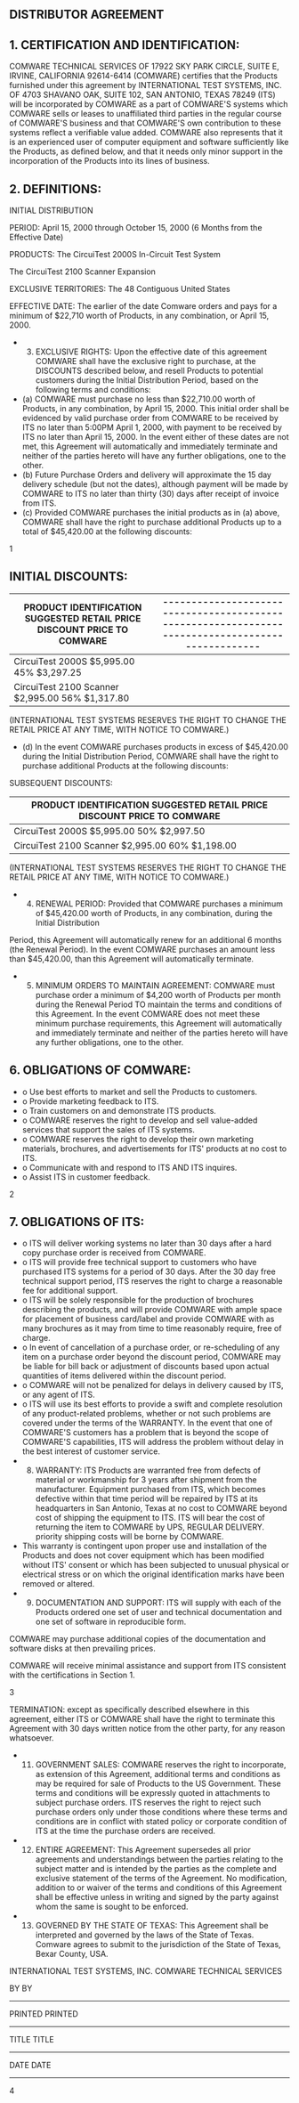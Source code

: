 ## DISTRIBUTOR AGREEMENT

## 1. CERTIFICATION AND IDENTIFICATION:

COMWARE TECHNICAL SERVICES OF 17922 SKY PARK CIRCLE, SUITE E, IRVINE, CALIFORNIA 92614-6414  (COMWARE) certifies that the Products furnished under this agreement by INTERNATIONAL TEST SYSTEMS, INC. OF 4703 SHAVANO OAK, SUITE 102, SAN ANTONIO, TEXAS 78249 (ITS) will be incorporated by COMWARE as a part of COMWARE'S systems which  COMWARE  sells or leases to  unaffiliated  third  parties in the  regular course of  COMWARE'S  business  and that  COMWARE'S  own  contribution  to these systems reflect a verifiable value added.  COMWARE also represents that it is an experienced  user of  computer  equipment  and  software  sufficiently  like the Products,  as  defined  below,  and  that it needs  only  minor  support  in the incorporation of the Products into its lines of business.

## 2. DEFINITIONS:

INITIAL DISTRIBUTION

PERIOD:                    April 15, 2000 through October 15, 2000 (6 Months from the Effective Date)

PRODUCTS:                   The CircuiTest 2000S In-Circuit Test System

The CircuiTest 2100 Scanner Expansion

EXCLUSIVE TERRITORIES:      The 48 Contiguous United States

EFFECTIVE DATE:             The earlier of the date Comware orders and pays for a minimum of $22,710 worth of Products, in any combination, or April 15, 2000.

- 3. EXCLUSIVE RIGHTS: Upon the effective date of this agreement COMWARE shall have the exclusive right to purchase, at the DISCOUNTS described below, and resell Products to potential customers during the Initial Distribution Period, based on the following terms and conditions:
- (a)    COMWARE must purchase no less than $22,710.00 worth of Products, in any combination,  by April 15, 2000.  This initial order shall be evidenced by valid  purchase  order from  COMWARE to be  received by ITS no later than 5:00PM April 1, 2000,  with payment to be received by ITS no later than April 15,  2000.  In the event  either of these dates are not met, this Agreement will automatically and immediately terminate and neither of the parties  hereto will have any  further  obligations,  one to the other.
- (b)    Future  Purchase  Orders  and  delivery  will  approximate  the  15 day delivery schedule (but not the dates), although payment will be made by COMWARE to ITS no later than thirty (30) days after  receipt of invoice from ITS.
- (c)    Provided  COMWARE  purchases  the  initial  products  as in (a)  above, COMWARE  shall have the right to purchase  additional  Products up to a total of $45,420.00 at the following discounts:

1

## INITIAL DISCOUNTS:

| PRODUCT IDENTIFICATION     SUGGESTED RETAIL PRICE       DISCOUNT        PRICE TO COMWARE   | -------------------------------------------------------------------------------------------------   |
|--------------------------------------------------------------------------------------------|-----------------------------------------------------------------------------------------------------|
| CircuiTest 2000S           $5,995.00                       45%                 $3,297.25   |                                                                                                     |
| CircuiTest 2100 Scanner    $2,995.00                       56%                 $1,317.80   |                                                                                                     |

(INTERNATIONAL TEST SYSTEMS RESERVES THE RIGHT TO CHANGE THE RETAIL PRICE AT ANY TIME, WITH NOTICE TO COMWARE.)

- (d)      In the event COMWARE purchases  products in excess of $45,420.00 during the  Initial  Distribution  Period, COMWARE  shall  have  the  right to purchase additional Products at the following discounts:

SUBSEQUENT DISCOUNTS:

| PRODUCT IDENTIFICATION     SUGGESTED RETAIL PRICE       DISCOUNT        PRICE TO COMWARE   |
|--------------------------------------------------------------------------------------------|
| CircuiTest 2000S           $5,995.00                       50%                 $2,997.50   |
| CircuiTest 2100 Scanner    $2,995.00                       60%                 $1,198.00   |

(INTERNATIONAL TEST SYSTEMS RESERVES THE RIGHT TO CHANGE THE RETAIL PRICE AT ANY TIME, WITH NOTICE TO COMWARE.)

- 4.   RENEWAL  PERIOD:  Provided  that COMWARE  purchases a minimum of $45,420.00 worth of  Products,  in any  combination,  during the Initial  Distribution

Period,  this Agreement will automatically renew for an additional 6 months (the Renewal  Period).  In the event COMWARE  purchases an amount less than $45,420.00, than this Agreement will automatically terminate.

- 5.   MINIMUM ORDERS TO MAINTAIN AGREEMENT: COMWARE must purchase order a minimum of $4,200 worth of Products per month during the Renewal Period TO maintain the terms and conditions of this  Agreement.  In the event COMWARE does not meet these minimum purchase requirements, this Agreement will automatically and  immediately  terminate and neither of the parties hereto will have any further obligations, one to the other.

## 6. OBLIGATIONS OF COMWARE:

- o Use best efforts to market and sell the Products to customers.
- o Provide marketing feedback to ITS.
- o Train customers on and demonstrate ITS products.
- o COMWARE reserves the right to develop and sell value-added services that support the sales of ITS systems.
- o COMWARE reserves the right to develop their own marketing materials, brochures, and advertisements for ITS' products at no cost to ITS.
- o Communicate with and respond to ITS AND ITS inquires.
- o Assist ITS in customer feedback.

2

## 7. OBLIGATIONS OF ITS:

- o    ITS will deliver working systems no later than 30 days after a hard copy purchase order is received from COMWARE.
- o    ITS will provide free technical support to customers who have purchased ITS systems for a period of 30 days. After the 30 day free technical support period, ITS reserves the right to charge a reasonable fee for additional support.
- o    ITS will be solely responsible for the production of brochures describing the products, and will provide COMWARE with ample space for placement of business card/label and provide COMWARE with as many brochures as it may from time to time reasonably require, free of charge.
- o    In event of cancellation of a purchase order, or re-scheduling of any item on a purchase order beyond the discount period, COMWARE may be liable for bill back or adjustment of discounts based upon actual quantities of items delivered within the discount period.
- o    COMWARE will not be penalized for delays in delivery caused by ITS, or any agent of ITS.
- o    ITS will use its best efforts to provide a swift and complete resolution of any product-related problems, whether or not such problems are covered under the terms of the WARRANTY. In the event that one of COMWARE'S customers has a problem that is beyond the scope of COMWARE'S capabilities, ITS will address the problem without delay in the best interest of customer service.
- 8.   WARRANTY:  ITS  Products  are  warranted  free from  defects of material or workmanship  for 3 years after  shipment from the  manufacturer.  Equipment purchased from ITS, which becomes defective within that time period will be repaired by ITS at its  headquarters  in San  Antonio,  Texas at no cost to COMWARE  beyond cost of shipping  the  equipment  to ITS. ITS will bear the cost of returning the item to COMWARE by UPS,  REGULAR  DELIVERY.  priority shipping costs will be borne by COMWARE.
- This  warranty  is  contingent  upon  proper  use and  installation  of the Products and does not cover equipment which has been modified  without ITS' consent or which has been  subjected  to  unusual  physical  or  electrical stress or on which the original  identification  marks have been removed or altered.
- 9.   DOCUMENTATION AND SUPPORT: ITS will supply with each of the Products ordered one set of user and technical documentation and one set of software in reproducible form.

COMWARE may purchase  additional  copies of the  documentation and software disks at then prevailing prices.

COMWARE will receive  minimal  assistance  and support from ITS  consistent with the certifications in Section 1.

3

TERMINATION:  except as  specifically  described  elsewhere  in this  agreement, either ITS or COMWARE shall have the right to terminate this Agreement with 30 days written notice from the other party, for any reason whatsoever.

- 11.  GOVERNMENT SALES:  COMWARE reserves the right to incorporate,  as extension of this Agreement,  additional  terms and conditions as may be required for sale of Products to the US Government.  These terms and conditions  will be expressly quoted in attachments to subject  purchase  orders.  ITS reserves the right to reject such purchase orders only under those  conditions where these terms and  conditions are in conflict with stated policy or corporate condition of ITS at the time the purchase orders are received.
- 12.  ENTIRE  AGREEMENT:  This  Agreement  supersedes  all prior  agreements  and understandings  between the parties  relating to the subject  matter and is intended by the parties as the  complete  and  exclusive  statement  of the terms of the Agreement. No modification, addition to or waiver of the terms and conditions of this Agreement  shall be effective  unless in writing and signed by the party against whom the same is sought to be enforced.
- 13.  GOVERNED BY THE STATE OF TEXAS: This Agreement shall be interpreted and governed by the laws of the State of Texas. Comware agrees to submit to the jurisdiction of the State of Texas, Bexar County, USA.

INTERNATIONAL TEST SYSTEMS, INC.        COMWARE TECHNICAL SERVICES

BY                                      BY

-------------------------------         ---------------------------------

PRINTED                                 PRINTED

--------------------------              ----------------------------

TITLE                                   TITLE

----------------------------            ------------------------------

DATE                                    DATE

-----------------------------           -------------------------------

4